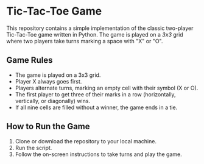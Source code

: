 # Tic-Tac-Toe Game
This repository contains a simple implementation of the classic two-player Tic-Tac-Toe game written in Python. The game is played on a *3x3* grid where two players take turns marking a space with "X" or "O".

## Game Rules

- The game is played on a 3x3 grid.
- Player X always goes first.
- Players alternate turns, marking an empty cell with their symbol (X or O).
- The first player to get three of their marks in a row (horizontally, vertically, or diagonally) wins.
- If all nine cells are filled without a winner, the game ends in a tie.

## How to Run the Game

1. Clone or download the repository to your local machine.
3. Run the script.
4. Follow the on-screen instructions to take turns and play the game.
